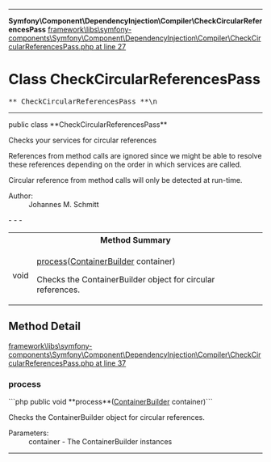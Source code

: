 - - -

**Symfony\Component\DependencyInjection\Compiler\CheckCircularReferencesPass**
<a href="https://github.com/JeyDotC/Hirudo-docs/blob/master/source/framework/libs/symfony-components/Symfony/Component/DependencyInjection/Compiler/CheckCircularReferencesPass.php.md#line27" class="location">framework\libs\symfony-components\Symfony\Component\DependencyInjection\Compiler\CheckCircularReferencesPass.php at line 27</a>

# Class CheckCircularReferencesPass #

<pre class="tree">** CheckCircularReferencesPass **\n</pre>

- - -

<p class="signature">public  class **CheckCircularReferencesPass**</p>

<div class="comment" id="overview_description"><p>Checks your services for circular references</p><p>References from method calls are ignored since we might be able to resolve
these references depending on the order in which services are called.</p><p>Circular reference from method calls will only be detected at run-time.</p></div>

<dl>
<dt>Author:</dt>
<dd>Johannes M. Schmitt <schmittjoh@gmail.com></dd>
</dl>
- - -

<table id="summary_method">
<tr><th colspan="2">Method Summary</th></tr>
<tr>
<td class="type"> void</td>
<td class="description"><p class="name"><a href="#process()">process</a>(<a href="../../../../symfony/component/dependencyinjection/containerbuilder.html">ContainerBuilder</a> container)</p><p class="description">Checks the ContainerBuilder object for circular references.</p></td>
</tr>
</table>

<h2 id="detail_method">Method Detail</h2>
<a href="https://github.com/JeyDotC/Hirudo-docs/blob/master/source/framework/libs/symfony-components/Symfony/Component/DependencyInjection/Compiler/CheckCircularReferencesPass.php.md#line37" class="location">framework\libs\symfony-components\Symfony\Component\DependencyInjection\Compiler\CheckCircularReferencesPass.php at line 37</a>

<h3 id="process()">process</h3>
```php
public  void **process**(<a href="../../../../symfony/component/dependencyinjection/containerbuilder.html">ContainerBuilder</a> container)```
<div class="details">
<p>Checks the ContainerBuilder object for circular references.</p><dl>
<dt>Parameters:</dt>
<dd>container - The ContainerBuilder instances</dd>
</dl>
</div>

- - -

